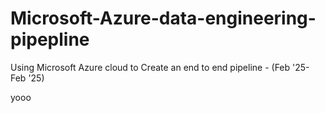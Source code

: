 # Microsoft-Azure-data-engineering-pipepline
Using Microsoft Azure cloud to Create an end to end pipeline - (Feb '25- Feb '25)

yooo

